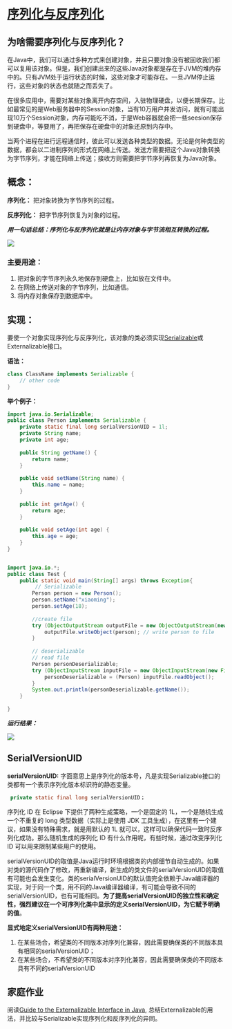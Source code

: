# [序列化与反序列化](https://www.baeldung.com/java-serialization)



## 为啥需要序列化与反序列化？

在Java中，我们可以通过多种方式来创建对象，并且只要对象没有被回收我们都可以复用该对象。但是，我们创建出来的这些Java对象都是存在于JVM的堆内存中的。只有JVM处于运行状态的时候，这些对象才可能存在。一旦JVM停止运行，这些对象的状态也就随之而丢失了。

在很多应用中，需要对某些对象离开内存空间，入驻物理硬盘，以便长期保存。比如最常见的是Web服务器中的Session对象，当有10万用户并发访问，就有可能出现10万个Session对象，内存可能吃不消，于是Web容器就会把一些seesion保存到硬盘中，等要用了，再把保存在硬盘中的对象还原到内存中。

当两个进程在进行远程通信时，彼此可以发送各种类型的数据。无论是何种类型的数据，都会以二进制序列的形式在网络上传送。发送方需要把这个Java对象转换为字节序列，才能在网络上传送；接收方则需要把字节序列再恢复为Java对象。



## 概念：

**序列化：** 把对象转换为字节序列的过程。

**反序列化：** 把字节序列恢复为对象的过程。

***用一句话总结：序列化与反序列化就是让内存对象与字节流相互转换的过程。***

![](http://ww1.sinaimg.cn/large/af4e9f79ly1fylc94tlkgj20hh0blt93.jpg)

### 主要用途：

1. 把对象的字节序列永久地保存到硬盘上，比如放在文件中。
2. 在网络上传送对象的字节序列，比如通信。
3. 将内存对象保存到数据库中。



## 实现：

要使一个对象实现序列化与反序列化，该对象的类必须实现[Serializable](https://docs.oracle.com/javase/7/docs/api/java/io/Serializable.html)或Externalizable接口。

**语法：**

~~~java
class ClassName implements Serializable {
    // other code
}
~~~

**举个例子：**

~~~java
import java.io.Serializable;
public class Person implements Serializable {
    private static final long serialVersionUID = 1l;
    private String name;
    private int age;
    
    public String getName() {
        return name;
    }
    
    public void setName(String name) {
        this.name = name;
    }
    
    public int getAge() {
        return age;
    }
    
    public void setAge(int age) {
        this.age = age;
    }
}


import java.io.*;
public class Test {
    public static void main(String[] args) throws Exception{
         // Serializable
        Person person = new Person();
        person.setName("xiaoming");
        person.setAge(18);
    
        //create file
        try (ObjectOutputStream outputFile = new ObjectOutputStream(new FileOutputStream(new File("./Person.txt")))) {
            outputFile.writeObject(person); // write person to file
        }
        
        // deserializable
        // read file
        Person personDeserializable;
        try (ObjectInputStream inputFile = new ObjectInputStream(new FileInputStream(new File("./Person.txt")))) {
            personDeserializable = (Person) inputFile.readObject();
        }
        System.out.println(personDeserializable.getName());
    }
    
}
~~~

***运行结果：***

![](http://ww1.sinaimg.cn/large/af4e9f79ly1fyld3954xwj20nq0c6wgb.jpg)



## SerialVersionUID

**serialVersionUID:** 字面意思上是序列化的版本号，凡是实现Serializable接口的类都有一个表示序列化版本标识符的静态变量。

~~~java
 private static final long serialVersionUID；
~~~

序列化 ID 在 Eclipse 下提供了两种生成策略，一个是固定的 1L，一个是随机生成一个不重复的 long 类型数据（实际上是使用 JDK 工具生成），在这里有一个建议，如果没有特殊需求，就是用默认的 1L 就可以，这样可以确保代码一致时反序列化成功。那么随机生成的序列化 ID 有什么作用呢，有些时候，通过改变序列化 ID 可以用来限制某些用户的使用。

serialVersionUID的取值是Java运行时环境根据类的内部细节自动生成的。如果对类的源代码作了修改，再重新编译，新生成的类文件的serialVersionUID的取值有可能也会发生变化。类的serialVersionUID的默认值完全依赖于Java编译器的实现，对于同一个类，用不同的Java编译器编译，有可能会导致不同的 serialVersionUID，也有可能相同。**为了提高serialVersionUID的独立性和确定性，强烈建议在一个可序列化类中显示的定义serialVersionUID，为它赋予明确的值**。

**显式地定义serialVersionUID有两种用途：**

1.  在某些场合，希望类的不同版本对序列化兼容，因此需要确保类的不同版本具有相同的serialVersionUID；
2.  在某些场合，不希望类的不同版本对序列化兼容，因此需要确保类的不同版本具有不同的serialVersionUID



## 家庭作业

阅读[Guide to the Externalizable Interface in Java](https://www.baeldung.com/java-externalizable), 总结Externalizable的用法，并比较与Serializable实现序列化和反序列化的异同。